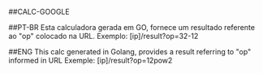 ##CALC-GOOGLE

##PT-BR
Esta calculadora gerada em GO, fornece um resultado referente ao "op" colocado na URL. 
Exemplo: [ip]/result?op=32-12

##ENG
This calc generated in Golang, provides a result referring to "op" informed in URL
Exemple: [ip]/result?op=12pow2
